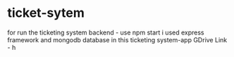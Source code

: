 # ticket-sytem
for run the ticketing system backend - use npm start
i used express framework and mongodb database in this ticketing system-app
GDrive Link - h
